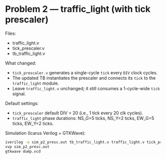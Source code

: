 # Problem 2 — traffic_light (with tick prescaler)

Files:
- traffic_light.v           
- tick_prescaler.v           
- tb_traffic_light.v         

What changed:
- `tick_prescaler.v` generates a single-cycle `tick` every `DIV` clock cycles.
- The updated TB instantiates the prescaler and connects its `tick` to the `traffic_light` module.
- Leave `traffic_light.v` unchanged; it still consumes a 1-cycle-wide `tick` signal.

Default settings:
- `tick_prescaler` default DIV = 20 (i.e., 1 tick every 20 clk cycles).
- `traffic_light` phase durations: NS_G=5 ticks, NS_Y=2 ticks, EW_G=5 ticks, EW_Y=2 ticks.

Simulation (Icarus Verilog + GTKWave):
```bash
iverilog -o sim_p2_presc.out tb_traffic_light.v traffic_light.v tick_prescaler.v
vvp sim_p2_presc.out
gtkwave dump.vcd
